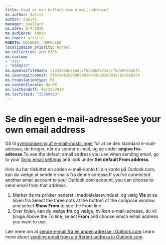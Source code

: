 ```yaml
---
title: Hvad er min Outlook.com e-mail-adresse?
ms.author: daeite
author: daeite
manager: joallard
ms.date: 6/4/2019
ms.audience: Admin
ms.topic: article
ROBOTS: NOINDEX, NOFOLLOW
localization_priority: Normal
ms.collection: Adm_O365
ms.custom:
- "771"
- "8000037"
ms.openlocfilehash: c1338e5de55edc1f656a643718ccf8de87d4abf1
ms.sourcegitcommit: 5fb7a4b28859690020efdea630d03e70cc0e6334
ms.translationtype: MT
ms.contentlocale: da-DK
ms.lasthandoff: 06/28/2019
ms.locfileid: "35360983"
---
```

# <a name="see-your-own-email-address"></a><span data-ttu-id="8d0d7-102">Se din egen e-mail-adresse</span><span class="sxs-lookup"><span data-stu-id="8d0d7-102">See your own email address</span></span>

<span data-ttu-id="8d0d7-103">Gå til [synkronisering af e-mail-indstillinger](https://outlook.live.com/mail/options/mail/accounts) for at se den standard e-mail-adresse, du bruger, når du sender e-mail, og se under **angive fra-adresse**.</span><span class="sxs-lookup"><span data-stu-id="8d0d7-103">To see the default email address you use when sending email, go to your [Sync email settings](https://outlook.live.com/mail/options/mail/accounts) and look under **Set default From address**.</span></span>

<span data-ttu-id="8d0d7-104">Hvis du har tilsluttet en anden e-mail-konto til din konto på Outlook.com, kan du vælge at sende e-mails fra denne adresse.</span><span class="sxs-lookup"><span data-stu-id="8d0d7-104">If you've connected another email account to your Outlook.com account, you can choose to send email from that address.</span></span>

1. <span data-ttu-id="8d0d7-105">Marker de tre prikker nederst i meddelelsesvinduet, og vælg **Vis** at se linjen fra.</span><span class="sxs-lookup"><span data-stu-id="8d0d7-105">Select the three dots at the bottom of the compose window and select **Show From** to see the From line.</span></span>
2. <span data-ttu-id="8d0d7-106">Over linjen, kan du vælge **fra** og vælge, hvilken e-mail-adresse, du vil bruge.</span><span class="sxs-lookup"><span data-stu-id="8d0d7-106">Above the To line, select **From** and choose which email address you want to use.</span></span>

<span data-ttu-id="8d0d7-107">Lær mere om at [sende e-mail fra en anden adresse i Outlook.com](https://support.office.com/article/ccba89cb-141c-4a36-8c56-6d16a8556d2e).</span><span class="sxs-lookup"><span data-stu-id="8d0d7-107">Learn more about [sending email from a different address in Outlook.com](https://support.office.com/article/ccba89cb-141c-4a36-8c56-6d16a8556d2e).</span></span>
